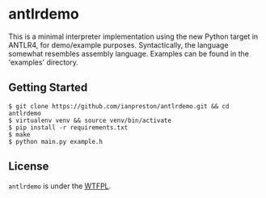 # antlrdemo

This is a minimal interpreter implementation using the new Python target in ANTLR4, for demo/example purposes. Syntactically, the language somewhat resembles assembly language. Examples can be found in the 'examples' directory.

## Getting Started

    $ git clone https://github.com/ianpreston/antlrdemo.git && cd antlrdemo
	$ virtualenv venv && source venv/bin/activate
	$ pip install -r requirements.txt
	$ make
	$ python main.py example.h

## License

`antlrdemo` is under the [WTFPL](http://www.wtfpl.net/txt/copying/).
